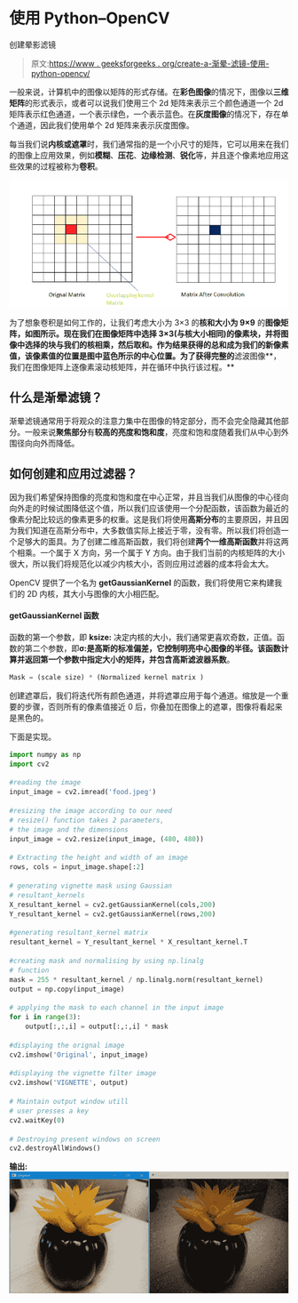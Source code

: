 # 使用 Python–OpenCV

创建晕影滤镜

> 原文:[https://www . geeksforgeeks . org/create-a-渐晕-滤镜-使用-python-opencv/](https://www.geeksforgeeks.org/create-a-vignette-filter-using-python-opencv/)

一般来说，计算机中的图像以矩阵的形式存储。在**彩色图像**的情况下，图像以**三维矩阵**的形式表示，或者可以说我们使用三个 2d 矩阵来表示三个颜色通道一个 2d 矩阵表示红色通道，一个表示绿色，一个表示蓝色。在**灰度图像**的情况下，存在单个通道，因此我们使用单个 2d 矩阵来表示灰度图像。

每当我们说**内核或遮罩**时，我们通常指的是一个小尺寸的矩阵，它可以用来在我们的图像上应用效果，例如**模糊**、**压花**、**边缘检测**、**锐化**等，并且逐个像素地应用这些效果的过程被称为**卷积**。

![](img/13f9b5de47b0312eba153290d755e047.png)

为了想象卷积是如何工作的，让我们考虑大小为 3×3 的**核和大小为 9×9** 的**图像矩阵，如图所示。现在我们在图像矩阵中选择 3×3(与核大小相同)的像素块，并将图像中选择的块与我们的核相乘，然后取和。作为结果获得的总和成为我们的新像素值，该像素值的位置是图中蓝色所示的中心位置。为了获得完整的**滤波图像**，我们在图像矩阵上逐像素滚动核矩阵，并在循环中执行该过程。**

## 什么是渐晕滤镜？

渐晕滤镜通常用于将观众的注意力集中在图像的特定部分，而不会完全隐藏其他部分。一般来说**聚焦部分**有**较高的亮度和饱和度**，亮度和饱和度随着我们从中心到外围径向向外而降低。

## 如何创建和应用过滤器？

因为我们希望保持图像的亮度和饱和度在中心正常，并且当我们从图像的中心径向向外走的时候试图降低这个值，所以我们应该使用一个分配函数，该函数为最近的像素分配比较远的像素更多的权重。这是我们将使用**高斯分布**的主要原因，并且因为我们知道在高斯分布中，大多数值实际上接近于零，没有零。所以我们将创造一个足够大的面具。为了创建二维高斯函数，我们将创建**两个一维高斯函数**并将这两个相乘。一个属于 X 方向，另一个属于 Y 方向。由于我们当前的内核矩阵的大小很大，所以我们将规范化以减少内核大小，否则应用过滤器的成本将会太大。

OpenCV 提供了一个名为 **getGaussianKernel** 的函数，我们将使用它来构建我们的 2D 内核，其大小与图像的大小相匹配。

#### getGaussianKernel 函数

函数的第一个参数，即 **ksize:** 决定内核的大小，我们通常更喜欢奇数，正值。函数的第二个参数，即**σ:**是高斯的标准偏差，它控制明亮中心图像的半径。该函数计算并返回第一个参数中指定大小的矩阵，并包含**高斯滤波器系数**。

```py
Mask = (scale size) * (Normalized kernel matrix )
```

创建遮罩后，我们将迭代所有颜色通道，并将遮罩应用于每个通道。缩放是一个重要的步骤，否则所有的像素值接近 0 后，你叠加在图像上的遮罩，图像将看起来是黑色的。

下面是实现。

```py
import numpy as np
import cv2

#reading the image 
input_image = cv2.imread('food.jpeg')

#resizing the image according to our need 
# resize() function takes 2 parameters,  
# the image and the dimensions 
input_image = cv2.resize(input_image, (480, 480))

# Extracting the height and width of an image 
rows, cols = input_image.shape[:2]

# generating vignette mask using Gaussian 
# resultant_kernels
X_resultant_kernel = cv2.getGaussianKernel(cols,200)
Y_resultant_kernel = cv2.getGaussianKernel(rows,200)

#generating resultant_kernel matrix 
resultant_kernel = Y_resultant_kernel * X_resultant_kernel.T

#creating mask and normalising by using np.linalg
# function
mask = 255 * resultant_kernel / np.linalg.norm(resultant_kernel)
output = np.copy(input_image)

# applying the mask to each channel in the input image
for i in range(3):
    output[:,:,i] = output[:,:,i] * mask

#displaying the orignal image   
cv2.imshow('Original', input_image)

#displaying the vignette filter image 
cv2.imshow('VIGNETTE', output)

# Maintain output window utill 
# user presses a key 
cv2.waitKey(0)

# Destroying present windows on screen 
cv2.destroyAllWindows() 
```

**输出:**
![](img/fbc665476a07460bb9794980dd59c798.png)
